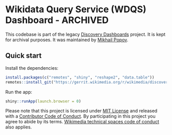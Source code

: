 # Wikidata Query Service (WDQS) Dashboard - ARCHIVED

This codebase is part of the legacy [Discovery Dashboards](https://discovery.wmflabs.org/) project. It is kept for archival purposes. It was maintained by [Mikhail Popov](https://meta.wikimedia.org/wiki%2fUser%3aMPopov_%28WMF%29).

## Quick start

Install the dependencies:

```R
install.packages(c("remotes", "shiny", "reshape2", "data.table"))
remotes::install_git("https://gerrit.wikimedia.org/r/wikimedia/discovery/polloi")
```

Run the app:

```R
shiny::runApp(launch.browser = 0)
```

Please note that this project is licensed under [MIT License](LICENSE.md) and released with a [Contributor Code of Conduct](CONDUCT.md). By participating in this project you agree to abide by its terms. [Wikimedia technical spaces code of conduct](https://www.mediawiki.org/wiki/Special:MyLanguage/Code_of_Conduct) also applies.
